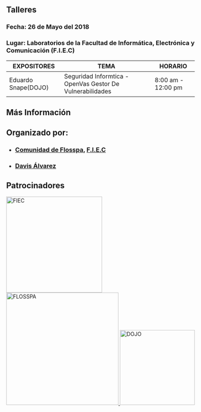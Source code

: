 
## Talleres

### Fecha: 26 de Mayo del 2018
### Lugar: Laboratorios de la Facultad de Informática, Electrónica y Comunicación (F.I.E.C)

|        EXPOSITORES    |                                TEMA                                        | HORARIO  |
|-----------------------|----------------------------------------------------------------------------|----------|
| Eduardo Snape(DOJO)        |Seguridad Informtica - OpenVas Gestor De Vulnerabilidades                                 |8:00 am - 12:00 pm          |


## Más Información


## Organizado por:

- ### [Comunidad de Flosspa](https://floss-pa.net/),  [F.I.E.C](http://fiec.up.ac.pa/)
- ### [Davis Álvarez](https://twitter.com/davisclick)

## Patrocinadores
<a href="http://fiec.up.ac.pa/" target="_blank">
<img border="0" alt="FIEC" src="https://pbs.twimg.com/profile_images/669533521921204225/AXQ3oaui_400x400.png" width="256" height="256">
</a>

<a href="https://floss-pa.net/" target="_blank">
<img border="0" alt="FLOSSPA" src="https://pbs.twimg.com/profile_images/852597051808522240/5iJqsWQL_400x400.jpg" width="300" height="300">
</a>

<a href="http://dojoseguridaddedatos.com/" target="_blank">
<img border="0" alt="DOJO" src="https://scontent.fpac1-2.fna.fbcdn.net/v/t1.0-1/p200x200/27459523_1611711122250041_5051983046932685872_n.jpg?_nc_cat=0&oh=6962b6b4b88d1a2d26d722272f3c5671&oe=5B995750" width="200" height="200">
</a>
